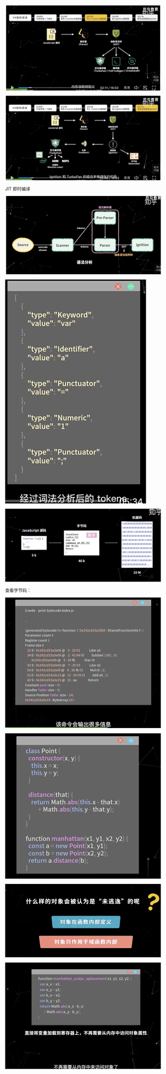 



![image-20210807000848645](v8/image-20210807000848645.png)







![image-20210807000951107](v8/image-20210807000951107.png)



JIT 即时编译





![image-20210807001247312](v8/image-20210807001247312.png)



![image-20210807001358235](v8/image-20210807001358235.png)







![image-20210807002813527](v8/image-20210807002813527.png)





查看字节码：

![image-20210807002900403](v8/image-20210807002900403.png)





![image-20210807003520058](v8/image-20210807003520058.png)





![image-20210807003607452](v8/image-20210807003607452.png)



![image-20210807003701707](v8/image-20210807003701707.png)




